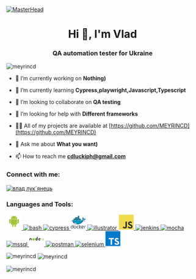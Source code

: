 [![MasterHead](https://linkupst.ams3.digitaloceanspaces.com/staging/image/193/image/ba9acc7db709ce80fcfa1954891bad80.jpg)](https://rishavchanda.io)
<h1 align="center">Hi 👋, I'm Vlad</h1>
<h3 align="center">QA automation tester for Ukraine</h3>

<p align="left"> <img src="https://komarev.com/ghpvc/?username=meyrincd&label=Profile%20views&color=0e75b6&style=flat" alt="meyrincd" /> </p>

- 🔭 I’m currently working on **Nothing)**

- 🌱 I’m currently learning **Cypress,playwright,Javascript,Typescript**

- 👯 I’m looking to collaborate on **QA testing**

- 🤝 I’m looking for help with **Different frameworks**

- 👨‍💻 All of my projects are available at [https://github.com/MEYRINCD](https://github.com/MEYRINCD)

- 💬 Ask me about **What you want)**

- 📫 How to reach me **cdluckiph@gmail.com**

<h3 align="left">Connect with me:</h3>
<p align="left">
<a href="https://linkedin.com/in/влад лук`янець" target="blank"><img align="center" src="https://raw.githubusercontent.com/rahuldkjain/github-profile-readme-generator/master/src/images/icons/Social/linked-in-alt.svg" alt="влад лук`янець" height="30" width="40" /></a>
</p>

<h3 align="left">Languages and Tools:</h3>
<p align="left"> <a href="https://developer.android.com" target="_blank" rel="noreferrer"> <img src="https://raw.githubusercontent.com/devicons/devicon/master/icons/android/android-original-wordmark.svg" alt="android" width="40" height="40"/> </a> <a href="https://www.gnu.org/software/bash/" target="_blank" rel="noreferrer"> <img src="https://www.vectorlogo.zone/logos/gnu_bash/gnu_bash-icon.svg" alt="bash" width="40" height="40"/> </a> <a href="https://www.cypress.io" target="_blank" rel="noreferrer"> <img src="https://raw.githubusercontent.com/simple-icons/simple-icons/6e46ec1fc23b60c8fd0d2f2ff46db82e16dbd75f/icons/cypress.svg" alt="cypress" width="40" height="40"/> </a> <a href="https://www.docker.com/" target="_blank" rel="noreferrer"> <img src="https://raw.githubusercontent.com/devicons/devicon/master/icons/docker/docker-original-wordmark.svg" alt="docker" width="40" height="40"/> </a> <a href="https://www.adobe.com/in/products/illustrator.html" target="_blank" rel="noreferrer"> <img src="https://www.vectorlogo.zone/logos/adobe_illustrator/adobe_illustrator-icon.svg" alt="illustrator" width="40" height="40"/> </a> <a href="https://developer.mozilla.org/en-US/docs/Web/JavaScript" target="_blank" rel="noreferrer"> <img src="https://raw.githubusercontent.com/devicons/devicon/master/icons/javascript/javascript-original.svg" alt="javascript" width="40" height="40"/> </a> <a href="https://www.jenkins.io" target="_blank" rel="noreferrer"> <img src="https://www.vectorlogo.zone/logos/jenkins/jenkins-icon.svg" alt="jenkins" width="40" height="40"/> </a> <a href="https://mochajs.org" target="_blank" rel="noreferrer"> <img src="https://www.vectorlogo.zone/logos/mochajs/mochajs-icon.svg" alt="mocha" width="40" height="40"/> </a> <a href="https://www.microsoft.com/en-us/sql-server" target="_blank" rel="noreferrer"> <img src="https://www.svgrepo.com/show/303229/microsoft-sql-server-logo.svg" alt="mssql" width="40" height="40"/> </a> <a href="https://nodejs.org" target="_blank" rel="noreferrer"> <img src="https://raw.githubusercontent.com/devicons/devicon/master/icons/nodejs/nodejs-original-wordmark.svg" alt="nodejs" width="40" height="40"/> </a> <a href="https://postman.com" target="_blank" rel="noreferrer"> <img src="https://www.vectorlogo.zone/logos/getpostman/getpostman-icon.svg" alt="postman" width="40" height="40"/> </a> <a href="https://www.selenium.dev" target="_blank" rel="noreferrer"> <img src="https://raw.githubusercontent.com/detain/svg-logos/780f25886640cef088af994181646db2f6b1a3f8/svg/selenium-logo.svg" alt="selenium" width="40" height="40"/> </a> <a href="https://www.typescriptlang.org/" target="_blank" rel="noreferrer"> <img src="https://raw.githubusercontent.com/devicons/devicon/master/icons/typescript/typescript-original.svg" alt="typescript" width="40" height="40"/> </a> </p>

<p><img align="left" src="https://github-readme-stats.vercel.app/api/top-langs?username=meyrincd&show_icons=true&locale=en&layout=compact" alt="meyrincd" /></p>

<p>&nbsp;<img align="center" src="https://github-readme-stats.vercel.app/api?username=meyrincd&show_icons=true&locale=en" alt="meyrincd" /></p>

<p><img align="center" src="https://github-readme-streak-stats.herokuapp.com/?user=meyrincd&" alt="meyrincd" /></p>
